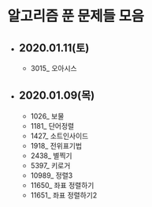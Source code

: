 # 알고리즘 푼 문제들 모음
- ## 2020.01.11(토)
  - 3015_ 오아시스  
  
- ## 2020.01.09(목)
  - 1026_ 보물
  - 1181_ 단어정렬
  - 1427_ 소트인사이드
  - 1918_ 전위표기법
  - 2438_ 별찍기
  - 5397_ 키로거
  - 10989_ 정렬3
  - 11650_ 좌표 정렬하기
  - 11651_ 좌표 정렬하기2
